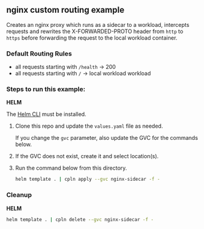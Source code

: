 ## nginx custom routing example

Creates an nginx proxy which runs as a sidecar to a workload, intercepts requests and rewrites the X-FORWARDED-PROTO header from `http` to `https` before forwarding the request to the local workload container.

### Default Routing Rules

- all requests starting with `/health` -> 200
- all requests starting with `/` -> local workload workload

### Steps to run this example:

**HELM**

The [Helm CLI](https://helm.sh/docs/intro/install/#through-package-managers) must be installed.

1. Clone this repo and update the `values.yaml` file as needed.

   If you change the `gvc` parameter, also update the GVC for the commands below.

2. If the GVC does not exist, create it and select location(s).

3. Run the command below from this directory.

   ```bash
   helm template . | cpln apply --gvc nginx-sidecar -f -

   ```

### Cleanup

**HELM**

```bash
helm template . | cpln delete --gvc nginx-sidecar -f -
```
